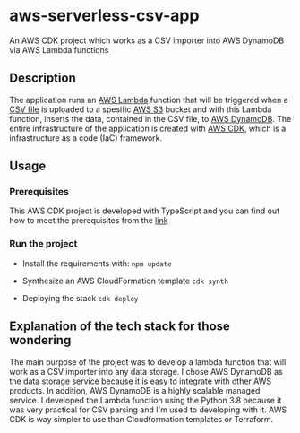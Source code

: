 # aws-serverless-csv-app
An AWS CDK project which works as a CSV importer into AWS DynamoDB via AWS Lambda functions 

## Description
The application runs an [AWS Lambda](https://aws.amazon.com/lambda/) function that will be triggered when a [CSV file](test.csv) is uploaded to a spesific [AWS S3](https://aws.amazon.com/s3/) bucket and with this Lambda function, inserts the data, contained in the CSV file, to [AWS DynamoDB](https://aws.amazon.com/dynamodb/). The entire infrastructure of the application is created with [AWS CDK](https://aws.amazon.com/cdk/), which is a infrastructure as a code (IaC) framework.

## Usage

### Prerequisites
This AWS CDK project is developed with TypeScript and you can find out how to meet the prerequisites from the [link](https://docs.aws.amazon.com/cdk/latest/guide/getting_started.html#getting_started_prerequisites)

### Run the project
- Install the requirements with:
`npm update` 

- Synthesize an AWS CloudFormation template
`cdk synth` 

- Deploying the stack
`cdk deploy` 

## Explanation of the tech stack for those wondering
The main purpose of the project was to develop a lambda function that will work as a CSV importer into any data storage. I chose AWS DynamoDB as the data storage service because it is easy to integrate with other AWS products. In addition, AWS DynamoDB is a highly scalable managed service. I developed the Lambda function using the Python 3.8 because it was very practical for CSV parsing and I'm used to developing with it. AWS CDK is way simpler to use than Cloudformation templates or Terraform.
